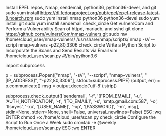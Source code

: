 Install EPEL repos, Nmap, sendemail, python36, python36-devel, and git
sudo yum install https://dl.fedoraproject.org/pub/epel/epel-release-latest-8.noarch.rpm
sudo yum install nmap python36 python36-devel
sudo yum install git
sudo yum install sendemail
check_circle
Get vulnersCom and Perform a Vulnerability Scan of httpd, mariadb, and sshd
git clone https://github.com/vulnersCom/nmap-vulners.git
sudo mv /home/cloud_user/nmap-vulners/ /usr/share/nmap/scripts/
nmap -sV --script nmap-vulners <IP> -p22,80,3306
check_circle
Write a Python Script to Incorporate the Scans and Send Results via Email
vim /home/cloud_user/scan.py
#!/bin/python3.6

import subprocess

p = subprocess.Popen(["nmap", "-sV", "--script", "nmap-vulners", "[IP_ADDRESS]", "-p22,80,3306"], stdout=subprocess.PIPE)
(output, err) = p.communicate()
msg = output.decode('utf-8').strip()

subprocess.check_output(['sendemail', '-f', '[FROM_EMAIL]', '-u', 'AUTH_NOTIFICATION', '-t', '[TO_EMAIL]', '-s', 'smtp.gmail.com:587', '-o', 'tls=yes', '-xu', '[USER_NAME]', '-xp', '[PASSWORD]', '-m', msg], stdin=None, stderr=None, shell=False, universal_newlines=False)
ESC
:wq
ENTER
chmod +x /home/cloud_user/scan.py
check_circle
Configure the Script to Run Once a Week
sudo crontab -e
@weekly /home/cloud_user/scan.py
ESC 
:wq
ENTER
